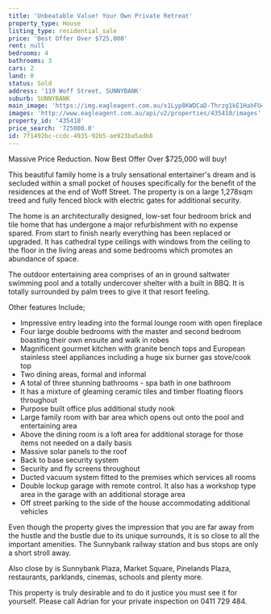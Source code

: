 ```yaml
---
title: 'Unbeatable Value! Your Own Private Retreat'
property_type: House
listing_type: residential_sale
price: 'Best Offer Over $725,000'
rent: null
bedrooms: 4
bathrooms: 3
cars: 2
land: 0
status: Sold
address: '119 Woff Street, SUNNYBANK'
suburb: SUNNYBANK
main_image: 'https://img.eagleagent.com.au/x1Lyp8KWDCaD-Thrzg1kE1HahFU=/1280x854/smart/https://s3-us-west-2.amazonaws.com/eagleagent-orig/images/6824257/113881935-image-M.jpg'
images: 'http://www.eagleagent.com.au/api/v2/properties/435410/images'
property_id: '435410'
price_search: '725000.0'
id: 7f1492bc-ccdc-4935-92b5-ae923ba5adb8
---
```

Massive Price Reduction. Now Best Offer Over $725,000 will buy!

This beautiful family home is a truly sensational entertainer's dream and is secluded within a small pocket of houses specifically for the benefit of the residences at the end of Woff Street. The property is on a large 1,278sqm treed and fully fenced block with electric gates for additional security.

The home is an architecturally designed, low-set four bedroom brick and tile home that has undergone a major refurbishment with no expense spared. From start to finish nearly everything has been replaced or upgraded. It has cathedral type ceilings with windows from the ceiling to the floor in the living areas and some bedrooms which promotes an abundance of space.

The outdoor entertaining area comprises of an in ground saltwater swimming pool and a totally undercover shelter with a built in BBQ. It is totally surrounded by palm trees to give it that resort feeling.

Other features Include;
* Impressive entry leading into the formal lounge room with open fireplace
* Four large double bedrooms with the master and second bedroom boasting their own ensuite and walk in robes
* Magnificent gourmet kitchen with granite bench tops and European stainless steel appliances including a huge six burner gas stove/cook top
* Two dining areas, formal and informal
* A total of three stunning bathrooms - spa bath in one bathroom
* It has a mixture of gleaming ceramic tiles and timber floating floors throughout
* Purpose built office plus additional study nook
* Large family room with bar area which opens out onto the pool and entertaining area
* Above the dining room is a loft area for additional storage for those items not needed on a daily basis
* Massive solar panels to the roof
* Back to base security system
* Security and fly screens throughout
* Ducted vacuum system fitted to the premises which services all rooms
* Double lockup garage with remote control. It also has a workshop type area in the garage with an additional storage area
* Off street parking to the side of the house accommodating additional vehicles

Even though the property gives the impression that you are far away from the hustle and the bustle due to its unique surrounds, it is so close to all the important amenities. The Sunnybank railway station and bus stops are only a short stroll away.

Also close by is Sunnybank Plaza, Market Square, Pinelands Plaza, restaurants, parklands, cinemas, schools and plenty more.

This property is truly desirable and to do it justice you must see it for yourself.
Please call Adrian for your private inspection on 0411 729 484.